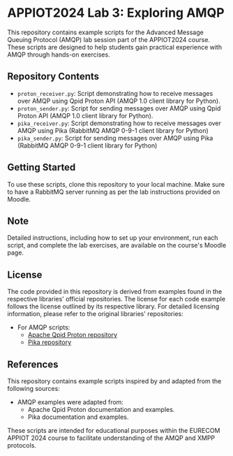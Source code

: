 # APPIOT2024 Lab 3: Exploring AMQP

This repository contains example scripts for the Advanced Message Queuing Protocol (AMQP) lab session part of the APPIOT2024 course. These scripts are designed to help students gain practical experience with AMQP through hands-on exercises.

## Repository Contents

- `proton_receiver.py`: Script demonstrating how to receive messages over AMQP using Qpid Proton API (AMQP 1.0 client library for Python).
- `proton_sender.py`: Script for sending messages over AMQP using Qpid Proton API (AMQP 1.0 client library for Python).
- `pika_receiver.py`: Script demonstrating how to receive messages over AMQP using Pika (RabbitMQ AMQP 0-9-1 client library for Python)
- `pika_sender.py`: Script for sending messages over AMQP using Pika (RabbitMQ AMQP 0-9-1 client library for Python)

## Getting Started

To use these scripts, clone this repository to your local machine. Make sure to have a RabbitMQ server running as per the lab instructions provided on Moodle.

## Note

Detailed instructions, including how to set up your environment, run each script, and complete the lab exercises, are available on the course's Moodle page.

## License

The code provided in this repository is derived from examples found in the respective libraries' official repositories. The license for each code example follows the license outlined by its respective library. For detailed licensing information, please refer to the original libraries' repositories:

- For AMQP scripts:
  - [Apache Qpid Proton repository](https://github.com/apache/qpid-proton)
  - [Pika repository](https://github.com/pika/pika)

## References

This repository contains example scripts inspired by and adapted from the following sources:

- AMQP examples were adapted from:
  - Apache Qpid Proton documentation and examples.
  - Pika documentation and examples.

These scripts are intended for educational purposes within the EURECOM APPIOT 2024 course to facilitate understanding of the AMQP and XMPP protocols.
